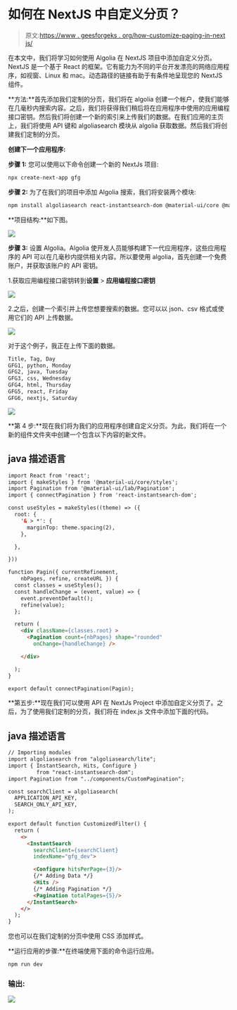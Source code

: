# 如何在 NextJS 中自定义分页？

> 原文:[https://www . geesforgeks . org/how-customize-paging-in-next js/](https://www.geeksforgeeks.org/how-to-customize-pagination-in-nextjs/)

在本文中，我们将学习如何使用 Algolia 在 NextJS 项目中添加自定义分页。NextJS 是一个基于 React 的框架。它有能力为不同的平台开发漂亮的网络应用程序，如视窗、Linux 和 mac。动态路径的链接有助于有条件地呈现您的 NextJS 组件。

**方法:**首先添加我们定制的分页，我们将在 algolia 创建一个帐户，使我们能够在几毫秒内搜索内容。之后，我们将获得我们稍后将在应用程序中使用的应用编程接口密钥。然后我们将创建一个新的索引来上传我们的数据。在我们应用的主页上，我们将使用 API 键和 algoliasearch 模块从 algolia 获取数据。然后我们将创建我们定制的分页。

**创建下一个应用程序:**

**步骤 1:** 您可以使用以下命令创建一个新的 NextJs 项目:

```html
npx create-next-app gfg
```

**步骤 2:** 为了在我们的项目中添加 Algolia 搜索，我们将安装两个模块:

```html
npm install algoliasearch react-instantsearch-dom @material-ui/core @material-ui/lab
```

**项目结构:**如下图。

![](img/59db8514a2593194eef2873c24e0eba1.png)

**步骤 3:** 设置 Algolia。Algolia 使开发人员能够构建下一代应用程序，这些应用程序的 API 可以在几毫秒内提供相关内容。所以要使用 algolia，首先创建一个免费账户，并获取该账户的 API 密钥。

1.获取应用编程接口密钥转到**设置** > **应用编程接口密钥**

![](img/f47ca5cc432d1357112afc3f3b73c653.png)

2.之后，创建一个索引并上传您想要搜索的数据。您可以以 json、csv 格式或使用它们的 API 上传数据。

![](img/1f05623cb973df44bb907dffbfc3856f.png)

对于这个例子，我正在上传下面的数据。

```html
Title, Tag, Day
GFG1, python, Monday
GFG2, java, Tuesday
GFG3, css, Wednesday
GFG4, html, Thursday
GFG5, react, Friday
GFG6, nextjs, Saturday
```

![](img/1bf279b36b69bb473fa77f735eb344c0.png)

**第 4 步:**现在我们将为我们的应用程序创建自定义分页。为此，我们将在一个新的组件文件夹中创建一个包含以下内容的新文件。

## java 描述语言

```html
import React from 'react';
import { makeStyles } from '@material-ui/core/styles';
import Pagination from '@material-ui/lab/Pagination';
import { connectPagination } from 'react-instantsearch-dom';

const useStyles = makeStyles((theme) => ({
  root: {
    '& > *': {
      marginTop: theme.spacing(2),
    },

  },

}))

function Pagin({ currentRefinement, 
    nbPages, refine, createURL }) {
  const classes = useStyles();
  const handleChange = (event, value) => {
    event.preventDefault();
    refine(value);
  };

  return (
    <div className={classes.root} >
      <Pagination count={nbPages} shape="rounded" 
        onChange={handleChange} />

    </div>

  );
}

export default connectPagination(Pagin);
```

**第五步:**现在我们可以使用 API 在 NextJs Project 中添加自定义分页了。之后，为了使用我们定制的分页，我们将在 index.js 文件中添加下面的代码。

## java 描述语言

```html
// Importing modules
import algoliasearch from "algoliasearch/lite";
import { InstantSearch, Hits, Configure }
         from "react-instantsearch-dom";
import Pagination from "../components/CustomPagination";

const searchClient = algoliasearch(
  APPLICATION_API_KEY,
  SEARCH_ONLY_API_KEY,
);

export default function CustomizedFilter() {
  return (
    <>
      <InstantSearch 
        searchClient={searchClient} 
        indexName="gfg_dev">

        <Configure hitsPerPage={3}/>
        {/* Adding Data */}
        <Hits />
        {/* Adding Pagination */}
        <Pagination totalPages={5}/>
      </InstantSearch>
    </>
  );
}
```

您也可以在我们定制的分页中使用 CSS 添加样式。

**运行应用的步骤:**在终端使用下面的命令运行应用。

```html
npm run dev
```

### 输出:

![](img/d25202f455a13d7d4c06b54b2454d510.png)